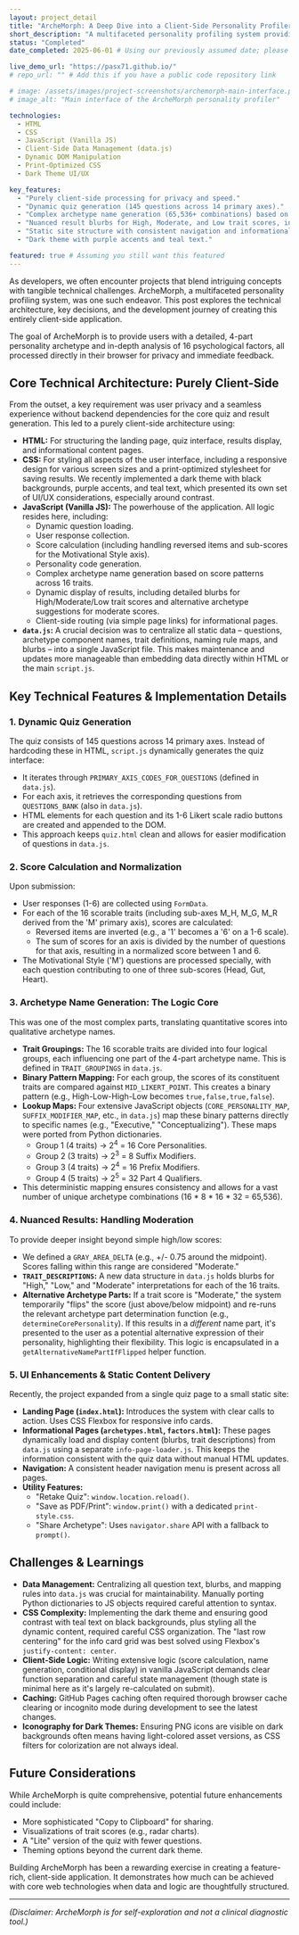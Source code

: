 ```yaml
---
layout: project_detail
title: "ArcheMorph: A Deep Dive into a Client-Side Personality Profiler"
short_description: "A multifaceted personality profiling system providing users with a 4-part archetype and analysis of 16 psychological factors, processed entirely client-side."
status: "Completed"
date_completed: 2025-06-01 # Using our previously assumed date; please correct if needed.

live_demo_url: "https://pasx71.github.io/"
# repo_url: "" # Add this if you have a public code repository link

# image: /assets/images/project-screenshots/archemorph-main-interface.png # Suggestion: A screenshot of the main quiz or results page
# image_alt: "Main interface of the ArcheMorph personality profiler"

technologies:
  - HTML
  - CSS
  - JavaScript (Vanilla JS)
  - Client-Side Data Management (data.js)
  - Dynamic DOM Manipulation
  - Print-Optimized CSS
  - Dark Theme UI/UX

key_features:
  - "Purely client-side processing for privacy and speed."
  - "Dynamic quiz generation (145 questions across 14 primary axes)."
  - "Complex archetype name generation (65,536+ combinations) based on 16 trait scores."
  - "Nuanced result blurbs for High, Moderate, and Low trait scores, including alternative archetype suggestions."
  - "Static site structure with consistent navigation and informational pages."
  - "Dark theme with purple accents and teal text."

featured: true # Assuming you still want this featured
---
```


As developers, we often encounter projects that blend intriguing concepts with tangible technical challenges. ArcheMorph, a multifaceted personality profiling system, was one such endeavor. This post explores the technical architecture, key decisions, and the development journey of creating this entirely client-side application.

The goal of ArcheMorph is to provide users with a detailed, 4-part personality archetype and in-depth analysis of 16 psychological factors, all processed directly in their browser for privacy and immediate feedback.

## Core Technical Architecture: Purely Client-Side

From the outset, a key requirement was user privacy and a seamless experience without backend dependencies for the core quiz and result generation. This led to a purely client-side architecture using:

*   **HTML:** For structuring the landing page, quiz interface, results display, and informational content pages.
*   **CSS:** For styling all aspects of the user interface, including a responsive design for various screen sizes and a print-optimized stylesheet for saving results. We recently implemented a dark theme with black backgrounds, purple accents, and teal text, which presented its own set of UI/UX considerations, especially around contrast.
*   **JavaScript (Vanilla JS):** The powerhouse of the application. All logic resides here, including:
    *   Dynamic question loading.
    *   User response collection.
    *   Score calculation (including handling reversed items and sub-scores for the Motivational Style axis).
    *   Personality code generation.
    *   Complex archetype name generation based on score patterns across 16 traits.
    *   Dynamic display of results, including detailed blurbs for High/Moderate/Low trait scores and alternative archetype suggestions for moderate scores.
    *   Client-side routing (via simple page links) for informational pages.
*   **`data.js`:** A crucial decision was to centralize all static data – questions, archetype component names, trait definitions, naming rule maps, and blurbs – into a single JavaScript file. This makes maintenance and updates more manageable than embedding data directly within HTML or the main `script.js`.

## Key Technical Features & Implementation Details

### 1. Dynamic Quiz Generation

The quiz consists of 145 questions across 14 primary axes. Instead of hardcoding these in HTML, `script.js` dynamically generates the quiz interface:
*   It iterates through `PRIMARY_AXIS_CODES_FOR_QUESTIONS` (defined in `data.js`).
*   For each axis, it retrieves the corresponding questions from `QUESTIONS_BANK` (also in `data.js`).
*   HTML elements for each question and its 1-6 Likert scale radio buttons are created and appended to the DOM.
*   This approach keeps `quiz.html` clean and allows for easier modification of questions in `data.js`.

### 2. Score Calculation and Normalization

Upon submission:
*   User responses (1-6) are collected using `FormData`.
*   For each of the 16 scorable traits (including sub-axes M_H, M_G, M_R derived from the 'M' primary axis), scores are calculated:
    *   Reversed items are inverted (e.g., a '1' becomes a '6' on a 1-6 scale).
    *   The sum of scores for an axis is divided by the number of questions for that axis, resulting in a normalized score between 1 and 6.
*   The Motivational Style ('M') questions are processed specially, with each question contributing to one of three sub-scores (Head, Gut, Heart).

### 3. Archetype Name Generation: The Logic Core

This was one of the most complex parts, translating quantitative scores into qualitative archetype names.
*   **Trait Groupings:** The 16 scorable traits are divided into four logical groups, each influencing one part of the 4-part archetype name. This is defined in `TRAIT_GROUPINGS` in `data.js`.
*   **Binary Pattern Mapping:** For each group, the scores of its constituent traits are compared against `MID_LIKERT_POINT`. This creates a binary pattern (e.g., High-Low-High-Low becomes `true,false,true,false`).
*   **Lookup Maps:** Four extensive JavaScript objects (`CORE_PERSONALITY_MAP`, `SUFFIX_MODIFIER_MAP`, etc., in `data.js`) map these binary patterns directly to specific names (e.g., "Executive," "Conceptualizing"). These maps were ported from Python dictionaries.
    *   Group 1 (4 traits) -> 2<sup>4</sup> = 16 Core Personalities.
    *   Group 2 (3 traits) -> 2<sup>3</sup> = 8 Suffix Modifiers.
    *   Group 3 (4 traits) -> 2<sup>4</sup> = 16 Prefix Modifiers.
    *   Group 4 (5 traits) -> 2<sup>5</sup> = 32 Part 4 Qualifiers.
*   This deterministic mapping ensures consistency and allows for a vast number of unique archetype combinations (16 * 8 * 16 * 32 = 65,536).

### 4. Nuanced Results: Handling Moderation

To provide deeper insight beyond simple high/low scores:
*   We defined a `GRAY_AREA_DELTA` (e.g., +/- 0.75 around the midpoint). Scores falling within this range are considered "Moderate."
*   **`TRAIT_DESCRIPTIONS`:** A new data structure in `data.js` holds blurbs for "High," "Low," and "Moderate" interpretations for each of the 16 traits.
*   **Alternative Archetype Parts:** If a trait score is "Moderate," the system temporarily "flips" the score (just above/below midpoint) and re-runs the relevant archetype part determination function (e.g., `determineCorePersonality`). If this results in a *different* name part, it's presented to the user as a potential alternative expression of their personality, highlighting their flexibility. This logic is encapsulated in a `getAlternativeNamePartIfFlipped` helper function.

### 5. UI Enhancements & Static Content Delivery

Recently, the project expanded from a single quiz page to a small static site:
*   **Landing Page (`index.html`):** Introduces the system with clear calls to action. Uses CSS Flexbox for responsive info cards.
*   **Informational Pages (`archetypes.html`, `factors.html`):** These pages dynamically load and display content (blurbs, trait descriptions) from `data.js` using a separate `info-page-loader.js`. This keeps the information consistent with the quiz data without manual HTML updates.
*   **Navigation:** A consistent header navigation menu is present across all pages.
*   **Utility Features:**
    *   "Retake Quiz": `window.location.reload()`.
    *   "Save as PDF/Print": `window.print()` with a dedicated `print-style.css`.
    *   "Share Archetype": Uses `navigator.share` API with a fallback to `prompt()`.

## Challenges & Learnings

*   **Data Management:** Centralizing all question text, blurbs, and mapping rules into `data.js` was crucial for maintainability. Manually porting Python dictionaries to JS objects required careful attention to syntax.
*   **CSS Complexity:** Implementing the dark theme and ensuring good contrast with teal text on black backgrounds, plus styling all the dynamic content, required careful CSS organization. The "last row centering" for the info card grid was best solved using Flexbox's `justify-content: center`.
*   **Client-Side Logic:** Writing extensive logic (score calculation, name generation, conditional display) in vanilla JavaScript demands clear function separation and careful state management (though state is minimal here as it's largely re-calculated on submit).
*   **Caching:** GitHub Pages caching often required thorough browser cache clearing or incognito mode during development to see the latest changes.
*   **Iconography for Dark Themes:** Ensuring PNG icons are visible on dark backgrounds often means having light-colored asset versions, as CSS filters for colorization are not always ideal.

## Future Considerations

While ArcheMorph is quite comprehensive, potential future enhancements could include:
*   More sophisticated "Copy to Clipboard" for sharing.
*   Visualizations of trait scores (e.g., radar charts).
*   A "Lite" version of the quiz with fewer questions.
*   Theming options beyond the current dark theme.

Building ArcheMorph has been a rewarding exercise in creating a feature-rich, client-side application. It demonstrates how much can be achieved with core web technologies when data and logic are thoughtfully structured.

---

*(Disclaimer: ArcheMorph is for self-exploration and not a clinical diagnostic tool.)*
